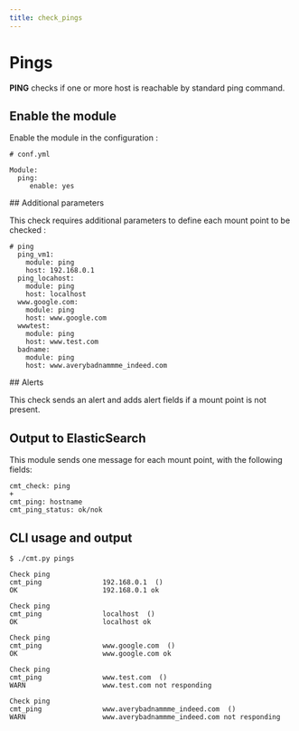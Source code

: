```yaml
---
title: check_pings
---
```


# Pings

**PING** checks if one or more host is reachable by standard ping command.

## Enable the module

Enable the module in the configuration :

    # conf.yml

	Module:
  	  ping:
  	     enable: yes

## Additional parameters

This check requires additional parameters to define each mount point to be checked :

	# ping
	  ping_vm1:
	    module: ping
	    host: 192.168.0.1
	  ping_locahost:
	    module: ping
	    host: localhost
	  www.google.com:
	    module: ping
	    host: www.google.com
	  wwwtest:
	    module: ping
	    host: www.test.com    
	  badname:
	    module: ping
	    host: www.averybadnammme_indeed.com  


## Alerts

This check sends an alert and adds alert fields if a mount point is not present.


## Output to ElasticSearch

This module sends one message for each mount point, with the following fields:

	cmt_check: ping
	+
	cmt_ping: hostname
	cmt_ping_status: ok/nok

## CLI usage and output

	$ ./cmt.py pings

	Check ping 
	cmt_ping               192.168.0.1  () 
	OK                     192.168.0.1 ok

	Check ping 
	cmt_ping               localhost  () 
	OK                     localhost ok

	Check ping 
	cmt_ping               www.google.com  () 
	OK                     www.google.com ok

	Check ping 
	cmt_ping               www.test.com  () 
	WARN                   www.test.com not responding

	Check ping 
	cmt_ping               www.averybadnammme_indeed.com  () 
	WARN                   www.averybadnammme_indeed.com not responding





